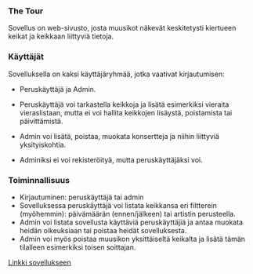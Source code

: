 ### The Tour
Sovellus on web-sivusto, josta muusikot näkevät keskitetysti kiertueen keikat ja keikkaan liittyviä tietoja. 

### Käyttäjät
Sovelluksella on kaksi käyttäjäryhmää, jotka vaativat kirjautumisen:
- Peruskäyttäjä ja Admin.

- Peruskäyttäjä voi tarkastella keikkoja ja lisätä esimerkiksi vieraita vieraslistaan, mutta ei voi hallita keikkojen lisäystä, poistamista tai päivittämistä. 
- Admin voi lisätä, poistaa, muokata konsertteja ja niihin liittyviä yksityiskohtia.
- Adminiksi ei voi rekisteröityä, mutta peruskäyttäjäksi voi.

### Toiminnallisuus
- Kirjautuminen: peruskäyttäjä tai admin
- Sovelluksessa peruskäyttäjä voi listata keikkansa eri filtterein (myöhemmin): päivämäärän (ennen/jälkeen) tai artistin perusteella.
- Admin voi listata sovellusta käyttäviä peruskäyttäjiä ja antaa muokata heidän oikeuksiaan tai poistaa heidät sovelluksesta. 
- Admin voi myös poistaa muusikon yksittäiseltä keikalta ja lisätä tämän tilalleen esimerkiksi toisen soittajan.


[Linkki sovellukseen](https://tsoha-tour-demo.herokuapp.com)